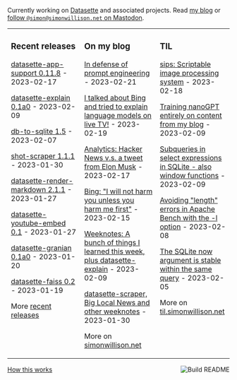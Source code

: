Currently working on [Datasette](https://datasette.io/) and associated projects. Read [my blog](https://simonwillison.net/) or <a href="https://fedi.simonwillison.net/@simon">follow `@simon@simonwillison.net` on Mastodon</a>.

<table><tr><td valign="top" width="33%">

### Recent releases
<!-- recent_releases starts -->
[datasette-app-support 0.11.8](https://github.com/simonw/datasette-app-support/releases/tag/0.11.8) - 2023-02-17

[datasette-explain 0.1a0](https://github.com/simonw/datasette-explain/releases/tag/0.1a0) - 2023-02-09

[db-to-sqlite 1.5](https://github.com/simonw/db-to-sqlite/releases/tag/1.5) - 2023-02-07

[shot-scraper 1.1.1](https://github.com/simonw/shot-scraper/releases/tag/1.1.1) - 2023-01-30

[datasette-render-markdown 2.1.1](https://github.com/simonw/datasette-render-markdown/releases/tag/2.1.1) - 2023-01-27

[datasette-youtube-embed 0.1](https://github.com/simonw/datasette-youtube-embed/releases/tag/0.1) - 2023-01-27

[datasette-granian 0.1a0](https://github.com/simonw/datasette-granian/releases/tag/0.1a0) - 2023-01-20

[datasette-faiss 0.2](https://github.com/simonw/datasette-faiss/releases/tag/0.2) - 2023-01-19
<!-- recent_releases ends -->
More [recent releases](https://github.com/simonw/simonw/blob/main/releases.md)
</td><td valign="top" width="34%">

### On my blog
<!-- blog starts -->
[In defense of prompt engineering](http://simonwillison.net/2023/Feb/21/in-defense-of-prompt-engineering/) - 2023-02-21

[I talked about Bing and tried to explain language models on live TV!](http://simonwillison.net/2023/Feb/19/live-tv/) - 2023-02-19

[Analytics: Hacker News v.s. a tweet from Elon Musk](http://simonwillison.net/2023/Feb/17/analytics/) - 2023-02-17

[Bing: "I will not harm you unless you harm me first"](http://simonwillison.net/2023/Feb/15/bing/) - 2023-02-15

[Weeknotes: A bunch of things I learned this week, plus datasette-explain](http://simonwillison.net/2023/Feb/9/weeknotes/) - 2023-02-09

[datasette-scraper, Big Local News and other weeknotes](http://simonwillison.net/2023/Jan/30/datasette-scraper/) - 2023-01-30
<!-- blog ends -->
More on [simonwillison.net](https://simonwillison.net/)
</td><td valign="top" width="33%">

### TIL
<!-- tils starts -->
[sips: Scriptable image processing system](https://til.simonwillison.net/macos/sips) - 2023-02-18

[Training nanoGPT entirely on content from my blog](https://til.simonwillison.net/llms/training-nanogpt-on-my-blog) - 2023-02-09

[Subqueries in select expressions in SQLite - also window functions](https://til.simonwillison.net/sqlite/subqueries-in-select) - 2023-02-09

[Avoiding "length" errors in Apache Bench with the -l option](https://til.simonwillison.net/ab/apache-bench-length-errors) - 2023-02-08

[The SQLite now argument is stable within the same query](https://til.simonwillison.net/sqlite/now-argument-stability) - 2023-02-05
<!-- tils ends -->
More on [til.simonwillison.net](https://til.simonwillison.net/)
</td></tr></table>

<a href="https://github.com/simonw/simonw/actions"><img src="https://github.com/simonw/simonw/workflows/Build%20README/badge.svg" align="right" alt="Build README"></a> <a href="https://simonwillison.net/2020/Jul/10/self-updating-profile-readme/">How this works</a>
